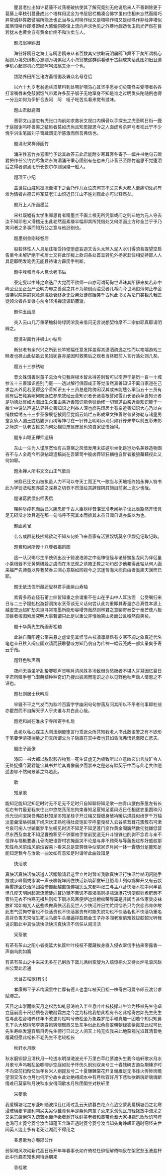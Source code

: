 <!-- { "loadSidebar": true } -->
　　瞿昙老扯出如许葛藤不过荡相破执使其了解究竟别无他说后来人不善剿除更于葛藤上牵枝引蔓叠成此个塔样用泥金为书层层栏楯凑合佛字虽曰住相未忘然而精巧异常诚非算数譬喻所能及也正当与么时唤作经又是塔唤作塔又是经唤作非经非塔似属瞒顸唤作即塔即经大煞儱侗英俊上流向声求色见之外蓦地觑透舍卫风光俨然在目若犹未也黄金自有黄金价终不和沙卖与人。

　　题海翁狎鸥图

　　海翁好鸥日之海上与鸥游鸥来从者百数其父欲取玩明晨鸥飞舞不下矣所谓机心起则万境交纷机心忘则万境俱寂大小海翁被这群鸥看破千古翻成笑话此图如旧且道伊机心起耶机心忘耶呵呵海翁又添一个也。

　　跋路养田所乞诸方斋僧偈及署众名号卷后

　　以六十九岁老翁运些须草料到处喂驴喂马心其坚乎愿亦切矣窃怪夫受喂者各各打湿嘴唇未免鼓粥饭气带累许多茄子瓠子无地窜身不知是谁之过明发头陀随例也得一分且如何为伊折合去阿　阿　哑子吃苦瓜看来觉有滋味。

　　题山君献鹿图

　　晋郭文山游忽有虎张口向前如求救状文视口内横骨以手探去之虎至明日衔一鹿于庭报谢呜呼兽类之猛厉者莫如虎尚且知恩报恩今之人面虎弯杀羿弓者视此宁不少愧乎洪生笔画刘子笥藏谓无所感激而然吾弗信也。

　　题涌卍果禅师画竹

　　涌卍性喜竹亦喜画竹予谂其故答云此君能耐岁寒耳客冬寄予一幅并书绝句云赠君把作任公钓钓尽鱼龙东海湄涌卍秉心固别有在也未几讣音已至顾竹追思不觉堕泪后之得者谓涌卍所长仅尔尔则误赚一船人。

　　题项王小纪

　　盖世拔山威风凛凛至垓下之会乃作儿女泣态何其不丈夫也大都人至痛切处必有难为情者古德云将军莫老江山恨近日江山不姓刘观此亦可以释然矣。

　　题万上人所画墨兰

　　宋社既墟有太学生郑思肖者精墨兰不画土根无所凭借或问之则曰地为元人夺去汝不知耶忠义滑稽无出此老然而素缣半幅即其所凭借处又何须画土方称全兰乎予乃笑问者之多事而知万公之意与他迥别也。

　　题墨刻金刚经卷后

　　般若体性人人具足住相受持便堕虚妄迦文舌头太煞入泥入水引得须菩提望空启告至今未解铲绝干初居士又将此印板上款词各处首呈转见外扬家丑住相受持耶人人具足耶明发笔秃无能且待诸方霹雳手判断。

　　题中峰和尚与大觉长老书后

　　泰定叟以中峰之命迭尸大觉而不欲师一山亦可谓苟徇世谛昧其所繇来矣若非中峰至公至正至严至明力却之善谕之其不为颠倒而滥受者几希而今世漓俗薄何止奉金请拂以院易嗣究竟源混脉衰终身无受用处徒然贻笑千古也此书关系法门甚钜凡我匡徒领众者各宜镂心勿令轻浅禅流谬蹈覆辙。

　　题仲玉画扇

　　突入云山几万重茅檐斜倚绿阴浓我来借问无言说想契维摩不二宗似耶真耶请明辨之。

　　题涌卍画竹并枫山小帖后

　　断翁老有余兴兴之所到长竿短幅任意发挥盖得其潇洒疏逸之性而以笔端游戏三昧者也枫山此帖虽云见猎犹喜亦是因时救獘后之观者当体取前人言行落处则几矣。

　　题五十三参绣轴

　　昔文殊谓善财童子云汝今见我得根本智未得差别智可以南游于是历一百一十城参五十三善知识差别门庭一一透过解行俱圆成正等觉虽然真善知识不离自家道在己求岂从外觅若见得这个善知识五十三员总是路傍闲汉其或未能恁么承当五十三员有前有后芒鞋紧峭何妨逐位参来故经云善知识者长诸善根譬如雪山长诸药草善知识者是功德处譬如大海出生众宝由亲近善知识能勇猛勤修一切智道由亲近善知识能于一微尘中说法声遍法界甚矣善知识之利益人深也彦先印居士有亲近善知识大心乃以白绢数幅绣五十三参圣像展卷披阅但觉烟云灿烂五彩成章文殊善财普贤弥勒与诸童男童女仙人国王胜热婆罗山树等神尽在一针锋上明明示现只如针锋未举以前五彩未彰之际这一队老古锥又向何处相见彦翁彦翁也须自家证悟始得。

　　题东山颖正禅师遗稿

　　东山一生为人谨厚宽恤有古尊宿之风惜发用未征遽尔坐化是岂功名美器造物固吝不与人全哉今所录拈颂遗稿尚在吾箧笥中彼卤莽轻狂麟楦自冒者狼狼藉藉视此又何如耶。

　　题永禅人所书文文山正气歌后

　　宋鼎已迁文山被执虽人力不可以夺天工而正气一歌当与天地相终始永禅人特书此为学徒法帖想亦感之深慕之切欤不然藻绘其辞铿锵其韵目前案上岂少也哉。

　　题诸葛武侯出师表后

　　鞠躬尽瘁死而后已义胆忠肝千古人臣榜样昔湛堂准老闻衲子读此表豁然开悟具足无碍辩才汝且道在那一句呜呼不究其本而摭其末虽日闻日诵亦奚以为也。

　　题画黄雀

　　么么成群花枝拂拂欲动不知从何处飞来吾家有活狸奴切莫令伊觑见记取记取。

　　题费和尚所授十八尊者揭厉图

　　这一队汉竭尽生平伎俩出没于鲸波浩渺之中驱神役怪与诸虾鳖鱼龙同为伴侣虽小乘根器不无黄檗研胫之虞而在末法观之诱掖正教之功灼然少他弗得此轴从何人画来福严先师竟以畀我焚香三阅心意豁如回视今之沉迷苦海未能自由者奚翅天渊而已耶。

　　题无依法侄所藏迂叟林君手画紫山寿轴

　　紫霄多奇岩怪石莆士绅皆知重之余谓重不在山在乎山中人耳法侄　公受嘱归来日与二三子踞虬松游碧洞掬水烹茶谈无义话何尝认此为重即其寿量亦合真性本源上越虚空远超旷劫夫岂寻常笔墨所能形容增饰哉然则林君之意聊寄泰岱于毫芒使八极顶目者按图索居究明大事若谓只此足以重公非惟贻笑山灵而公且哑然自笑矣。

　　题十华黄先生所画寿松轴

　　此轴自莆阳莲公带来悬之虚堂见其怪节古枝凛凛昂昂有岁寒不凋之象真近代名笔也辛丑秋入闽应国欢请而获聆謦咳方知乃翁自为传神一幅云笺成一部实录矣予寿云乎哉。

　　题野色秋声图

　　夜间无事坐听乱蛩唧唧声觉明月清风殊多冷致但负愁肠者不堪入耳耳因忆曩日李君所赠手卷飞潜萌植种种奇幻乃搜出披阅而笔识之亦以见野色秋声动人情思之不诬也。

　　题杜则居士秋吟后

　　牢骚不平之气发而为秋吟百篇字字幽闲句句惨落及问其所以不平者何事即杜翁亦瞿然而不自解天乎人乎夫谁与共白此心哉。

　　题老和尚在淮永宁寺所寄手札后

　　此老以私心谋主大刹法纲废堕言行乖张众所共知我老人书此数语警之有不欲形于笔要伊清夜揣量之句真所谓父为子隐直在其中者也其如昏沉弗悟竟至陨亡悲夫。

　　题庄子画像

　　漆园一书大都以脱形骸齐物我一死生证虚无为极致所以立意幽玄出言放旷令人无处捉摸今夏君能宝其书并绘其肖像晨夕而崇奉之是必有默契于中而与此老共作逍遥游耶不然何景慕之笃若此。

　　歌

　　知足歌

能知足能知足知足时时无不足无不足时只自知聊将知足歌一曲青山腰白茅屋左有长松右有竹最爱我来住此中悠悠荡荡忘拘束春知足夏知足薰风迟日任相逐衣里圆珠闪烁光世间宝换吾弗欲秋知足冬知足桂子开过梅又馥缠身破衲暖烘烘胜似绮罗千万轴淡齑羹璎珞粥跳下绳床炊正熟吃得肚皮饱彭亨呼童曳杖入云谷草茸茸花簇簇石可漱兮泉可掬人世输赢梦半生嗟见时流不知足不知足蓬门变作黄金阁巍然数仞犹嫌低营尽东西及南北不知足饔飧积至千钟粟袖手堂前犹道无升斗锱铢也削剥不念君与亲不信罪与福秪要妻儿骨肉肥谁管村农掩面哭不论是与非不顾荣与辱轰轰趁却好威权那知性命风前烛风前烛容易卜看来总是空劳碌争似侬家岁月间一钵一囊随分足能知足能知足我今与汝歌一曲汝如有意知足时请听此曲效知足

　　快活歌

真快活真快活快活道人活鱍鱍请君这里立片时暂听我歌真快活行快活竹杖闲闲随手拨或步峰巅或水滨一声长啸乾坤阔住快活新筑茆堂轩且豁青山列似锦屏开又有云妆紫雾抹坐快活蒲团独倚自超越直饶佛祖恁么来都叫张三与孟八卧快活木枕中间半葛怛几度天明尚起迟流莺徒向耳边聒不苦饥不畏渴渴则提瓶汲瀑花饥便燃铛煮肥蕨不管热无衣不怕寒无裰热则松下扇凉风寒便炉边烧榾柮荣辱窠是非闼当甚侬家臭皮袜放旷常如痴兀人这些唤做真快活我见世人少快活终日忙忙烦恼杀只为贪恋弗肯休故此志气受拘夺富也不快活贵也不快活富贵有时能失脱功也不快活名也不快活功重名高背负筈无常催生死决马面牛头相逼拶盈箱金玉子孙多阎老案前难救拔趁韶光听我说识取此中真快活快活快活真快活不信任从闹活活

　　采茶歌

有茶有茶山之阳小者提篮大执筐叶叶枝枝不覆藏挨身直入侵衣翠信手拈来带露香一声幽鸟韵如簧

有茶有茶山之中采采无多在己躬放下篮儿满树空旋为入焙惊榆火又待炎炉吼浪风赵州公案此君通

　　天目古松歌(有引)

　　孝廉郑平子禾梅溪里中仁厚有德人也耋年植天目松一株奇古可爱令郎云渡公求赋赠之。

天目之山崇而幽天月之松势如虬怒涛响入半空息叶叶枝枝撑斗牛谁为移植先生宅卓立庭前高十尺劲质苍姿敢耐霜古之今之为标格我想此松有令名此松奇古如先生先生性与此松合培养终年不改更对松吟兮倚松坐万象森罗拍手和真趣一团若个知只知鼻孔下头大秾桃郁李笑春风转眼飘西又坠东争似此松色愈翠朝朝绿雾紫霞笼此松可比先生寿皓发渥容眉目秀先生德行已过之人间天上纯无疚我来此地获观光溢耳清音绝覆藏但愿此松长不老先生不老较松长

　　秋轩水月歌

秋水磨铜碧且清秋月一轮透水明潋滟波光千万里白苹红蓼渡头生我今临轩歌水月水月歌兮声呜咽乱蛩唧唧诉空庭如助予怀伤久别别双亲兮三十春残碑古道杂荆榛岁时不向茔前扫惭忆当年负米人别昆友兮二十夏韡韡棠花开复谢雁足无书烽火传陟岗瞻望泪交泻水也月也何所分故乡此处绝相闻水中有月秋容好月下悲秋欲断魂断魂魂断情难已莫辜秋月映秋水安得同歌水月秋团圞坐对秋轩里

　　采菱歌

我爱横塘北之东菱叶随波绿且红雨过乱云天欲暮白花点点洒空蒙我爱横塘西之北寒浸玻璃菱乍熟利刺尖尖尖似锥青苞半是紫苞肉童子汝来采勿忧瓦舟轻拨放中流采之又采忘疲倦泻入疏篮水面浮嫩者剥开味鲜美老者和茎带角煮大家相视乐欣欣饥可疗也渴可止菱兮菱兮汝当知蕴玉含珠正遇时菱兮菱兮汝当知头角峥嵘正遇时窃怪夫世间英人达士多有老死江湖而不得用之

　　春思歌为亦庵邵公作

弱絮暗风吹动新花高日烁开年年春事长如许倚杖任徘徊解倦响泉在架宽愁玉液盈杯此中乐趣君知也何待远朋来

　　香桂歌

